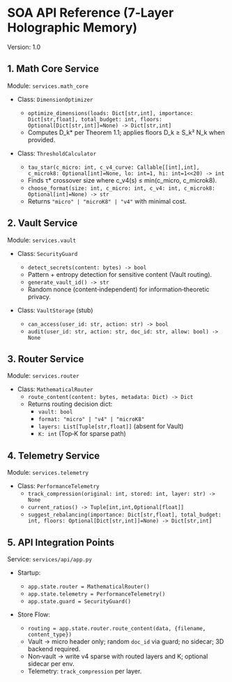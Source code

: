# SOA API Reference (7‑Layer Holographic Memory)

Version: 1.0

## 1. Math Core Service

Module: `services.math_core`

- Class: `DimensionOptimizer`
  - `optimize_dimensions(loads: Dict[str,int], importance: Dict[str,float], total_budget: int, floors: Optional[Dict[str,int]]=None) -> Dict[str,int]`
  - Computes D_k* per Theorem 1.1; applies floors D_k ≥ S_k² N_k when provided.

- Class: `ThresholdCalculator`
  - `tau_star(c_micro: int, c_v4_curve: Callable[[int],int], c_microk8: Optional[int]=None, lo: int=1, hi: int=1<<20) -> int`
  - Finds τ* crossover size where c_v4(s) ≤ min(c_micro, c_microk8).
  - `choose_format(size: int, c_micro: int, c_v4: int, c_microk8: Optional[int]=None) -> str`
  - Returns `"micro" | "microK8" | "v4"` with minimal cost.

## 2. Vault Service

Module: `services.vault`

- Class: `SecurityGuard`
  - `detect_secrets(content: bytes) -> bool`
  - Pattern + entropy detection for sensitive content (Vault routing).
  - `generate_vault_id() -> str`
  - Random nonce (content‑independent) for information‑theoretic privacy.

- Class: `VaultStorage` (stub)
  - `can_access(user_id: str, action: str) -> bool`
  - `audit(user_id: str, action: str, doc_id: str, allow: bool) -> None`

## 3. Router Service

Module: `services.router`

- Class: `MathematicalRouter`
  - `route_content(content: bytes, metadata: Dict) -> Dict`
  - Returns routing decision dict:
    - `vault: bool`
    - `format: "micro" | "v4" | "microK8"`
    - `layers: List[Tuple[str,float]]` (absent for Vault)
    - `K: int` (Top‑K for sparse path)

## 4. Telemetry Service

Module: `services.telemetry`

- Class: `PerformanceTelemetry`
  - `track_compression(original: int, stored: int, layer: str) -> None`
  - `current_ratios() -> Tuple[int,int,Optional[float]]`
  - `suggest_rebalancing(importance: Dict[str,float], total_budget: int, floors: Optional[Dict[str,int]]=None) -> Dict[str,int]`

## 5. API Integration Points

Service: `services/api/app.py`

- Startup:
  - `app.state.router = MathematicalRouter()`
  - `app.state.telemetry = PerformanceTelemetry()`
  - `app.state.guard = SecurityGuard()`

- Store Flow:
  - `routing = app.state.router.route_content(data, {filename, content_type})`
  - Vault → micro header only; random `doc_id` via guard; no sidecar; 3D backend required.
  - Non‑vault → write v4 sparse with routed layers and K; optional sidecar per env.
  - Telemetry: `track_compression` per layer.

